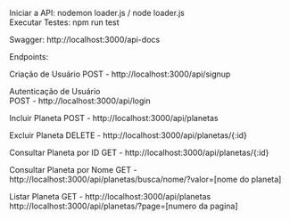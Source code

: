 Iniciar a API: nodemon loader.js / node loader.js
<br/>
Executar Testes: npm run test

Swagger: http://localhost:3000/api-docs

Endpoints:

Criação de Usuário
POST - http://localhost:3000/api/signup

Autenticação de Usuário<br/>
POST - http://localhost:3000/api/login

Incluir Planeta
POST - http://localhost:3000/api/planetas

Excluir Planeta
DELETE - http://localhost:3000/api/planetas/{:id}

Consultar Planeta por ID
GET - http://localhost:3000/api/planetas/{:id}

Consultar Planeta por Nome
GET - http://localhost:3000/api/planetas/busca/nome/?valor=[nome do planeta]

Listar Planeta
GET - http://localhost:3000/api/planetas
      http://localhost:3000/api/planetas/?page=[numero da pagina]


